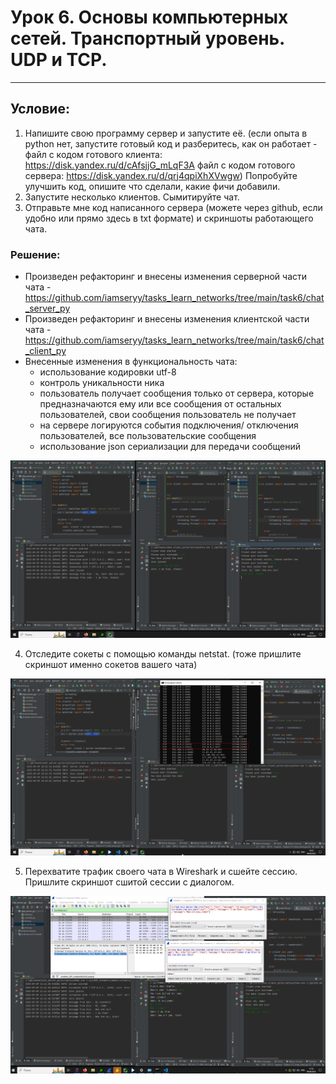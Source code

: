 # Урок 6. Основы компьютерных сетей. Транспортный уровень. UDP и TCP.
---
## Условие:
1. Напишите свою программу сервер и запустите её. (если опыта в python нет, запустите готовый код и разберитесь, как он работает - файл с кодом готового клиента: https://disk.yandex.ru/d/cAfsjjG_mLqF3A файл с кодом готового сервера: https://disk.yandex.ru/d/qrj4qpiXhXVwgw) Попробуйте улучшить код, опишите что сделали, какие фичи добавили.
2. Запустите несколько клиентов. Сымитируйте чат.
3. Отправьте мне код написанного сервера (можете через github, если удобно или прямо здесь в txt формате) и скриншоты работающего чата.

### Решение:

* Произведен рефакторинг и внесены изменения серверной части чата - https://github.com/iamseryy/tasks_learn_networks/tree/main/task6/chat_server_py
* Произведен рефакторинг и внесены изменения клиентской части чата - https://github.com/iamseryy/tasks_learn_networks/tree/main/task6/chat_client_py
* Внесенные изменения в функциональность чата:
    * использование кодировки utf-8
    * контроль уникальности ника
    * пользователь получает сообщения только от сервера, которые предназначаются ему или все сообщения от остальных пользователей, свои сообщения пользователь не получает
    * на сервере логируются события подключения/ отключения пользователей, все пользовательские сообщения
    * использование json сериализации для передачи сообщений

![](images/image1.png)

4. Отследите сокеты с помощью команды netstat. (тоже пришлите скриншот именно сокетов вашего чата)

![](images/image2.png)

5. Перехватите трафик своего чата в Wireshark и cшейте сессию. Пришлите скриншот сшитой сессии с диалогом.

![](images/image3.png)

